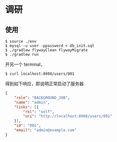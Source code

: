 # 调研

## 使用
```
$ source ./env
$ mysql -u user -ppassword < db_init.sql
$ ./gradlew flywayClean flywayMigrate
$ ./gradlew run
```

开另一个 terminal，
```
$ curl localhost:8088/users/001
```
得到如下响应，即说明正常启动了服务器

```json
{
	"role": "BACKGROUND_JOB",
	"name": "admin",
	"links": [{
		"rel": "self",
		"uri": "http://localhost:8088/users/001"
	}],
	"id": "001",
	"email": "admin@example.com"
}
```

